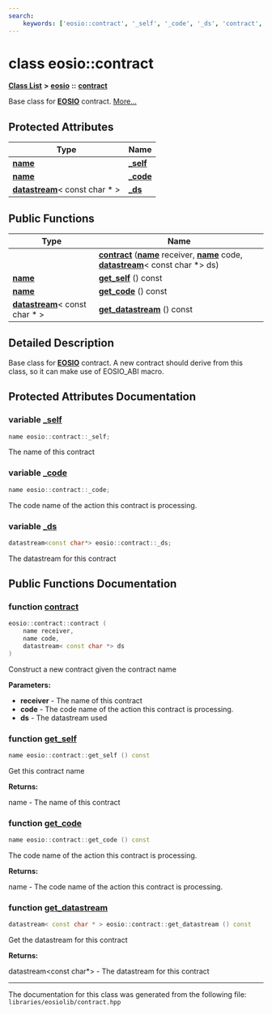 ```yaml
---
search:
    keywords: ['eosio::contract', '_self', '_code', '_ds', 'contract', 'get_self', 'get_code', 'get_datastream']
---
```


# class eosio::contract

[**Class List**](annotated.md) **>** [**eosio**](namespaceeosio.md) **::** [**contract**](classeosio_1_1contract.md)


Base class for **[EOSIO](struct_e_o_s_i_o.md)** contract. [More...](#detailed-description)
## Protected Attributes

|Type|Name|
|-----|-----|
|**[name](structeosio_1_1name.md)**|[**\_self**](group__contract_ga29c0c98c72ab578a5965d13b00dca0c0.md#ga29c0c98c72ab578a5965d13b00dca0c0)|
|**[name](structeosio_1_1name.md)**|[**\_code**](group__contract_ga7bcf83f433ecb0b305dfd7d217c2dde8.md#ga7bcf83f433ecb0b305dfd7d217c2dde8)|
|**[datastream](classeosio_1_1datastream.md)**< const char \* >|[**\_ds**](group__contract_ga66b526b89bc6d35b63b874615f1d27b8.md#ga66b526b89bc6d35b63b874615f1d27b8)|


## Public Functions

|Type|Name|
|-----|-----|
||[**contract**](group__contract_ga592e8ee6dabf85e272cc0a833c3fe453.md#ga592e8ee6dabf85e272cc0a833c3fe453) (**[name](structeosio_1_1name.md)** receiver, **[name](structeosio_1_1name.md)** code, **[datastream](classeosio_1_1datastream.md)**< const char \*> ds) |
|**[name](structeosio_1_1name.md)**|[**get\_self**](group__contract_ga7564cad9be4ee5dcaac832511d9a0e05.md#ga7564cad9be4ee5dcaac832511d9a0e05) () const |
|**[name](structeosio_1_1name.md)**|[**get\_code**](group__contract_ga4efcd5638d26dad3e5dc075bad152d45.md#ga4efcd5638d26dad3e5dc075bad152d45) () const |
|**[datastream](classeosio_1_1datastream.md)**< const char \* >|[**get\_datastream**](group__contract_ga3bb1107c2675ef69f3eca8e3793701c7.md#ga3bb1107c2675ef69f3eca8e3793701c7) () const |


## Detailed Description

Base class for **[EOSIO](struct_e_o_s_i_o.md)** contract. A new contract should derive from this class, so it can make use of EOSIO\_ABI macro. 
## Protected Attributes Documentation

### variable <a id="ga29c0c98c72ab578a5965d13b00dca0c0" href="#ga29c0c98c72ab578a5965d13b00dca0c0">\_self</a>

```cpp
name eosio::contract::_self;
```


The name of this contract 

### variable <a id="ga7bcf83f433ecb0b305dfd7d217c2dde8" href="#ga7bcf83f433ecb0b305dfd7d217c2dde8">\_code</a>

```cpp
name eosio::contract::_code;
```


The code name of the action this contract is processing. 

### variable <a id="ga66b526b89bc6d35b63b874615f1d27b8" href="#ga66b526b89bc6d35b63b874615f1d27b8">\_ds</a>

```cpp
datastream<const char*> eosio::contract::_ds;
```


The datastream for this contract 

## Public Functions Documentation

### function <a id="ga592e8ee6dabf85e272cc0a833c3fe453" href="#ga592e8ee6dabf85e272cc0a833c3fe453">contract</a>

```cpp
eosio::contract::contract (
    name receiver,
    name code,
    datastream< const char *> ds
)
```


Construct a new contract given the contract name


**Parameters:**


* **receiver** - The name of this contract 
* **code** - The code name of the action this contract is processing. 
* **ds** - The datastream used 



### function <a id="ga7564cad9be4ee5dcaac832511d9a0e05" href="#ga7564cad9be4ee5dcaac832511d9a0e05">get\_self</a>

```cpp
name eosio::contract::get_self () const
```


Get this contract name


**Returns:**

name - The name of this contract 




### function <a id="ga4efcd5638d26dad3e5dc075bad152d45" href="#ga4efcd5638d26dad3e5dc075bad152d45">get\_code</a>

```cpp
name eosio::contract::get_code () const
```


The code name of the action this contract is processing.


**Returns:**

name - The code name of the action this contract is processing. 




### function <a id="ga3bb1107c2675ef69f3eca8e3793701c7" href="#ga3bb1107c2675ef69f3eca8e3793701c7">get\_datastream</a>

```cpp
datastream< const char * > eosio::contract::get_datastream () const
```


Get the datastream for this contract


**Returns:**

datastream<const char\*> - The datastream for this contract 






----------------------------------------
The documentation for this class was generated from the following file: `libraries/eosiolib/contract.hpp`
